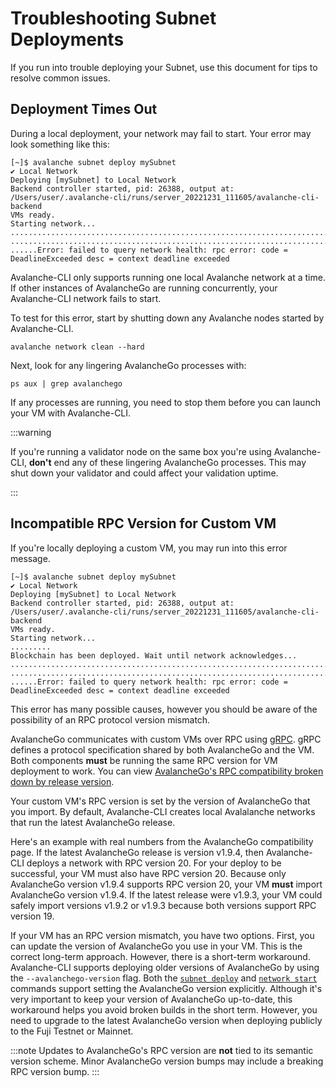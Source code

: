 # Troubleshooting Subnet Deployments

If you run into trouble deploying your Subnet, use this document for tips to resolve common issues.

## Deployment Times Out

During a local deployment, your network may fail to start. Your error may look something like this:

```text
[~]$ avalanche subnet deploy mySubnet
✔ Local Network
Deploying [mySubnet] to Local Network
Backend controller started, pid: 26388, output at: /Users/user/.avalanche-cli/runs/server_20221231_111605/avalanche-cli-backend
VMs ready.
Starting network...
..................................................................................
..................................................................................
......Error: failed to query network health: rpc error: code = DeadlineExceeded desc = context deadline exceeded
```

Avalanche-CLI only supports running one local Avalanche network at a time. If other instances of
AvalancheGo are running concurrently, your Avalanche-CLI network fails to start.

To test for this error, start by shutting down any Avalanche nodes started by Avalanche-CLI.

```shell
avalanche network clean --hard
```

Next, look for any lingering AvalancheGo processes with:

```shell
ps aux | grep avalanchego
```

If any processes are running, you need to stop them before you can launch your VM with Avalanche-CLI.

:::warning

If you're running a validator node on the same box you're using Avalanche-CLI, **don't** end any
of these lingering AvalancheGo processes. This may shut down your validator and could affect
your validation uptime.

:::

## Incompatible RPC Version for Custom VM

If you're locally deploying a custom VM, you may run into this error message.

```text
[~]$ avalanche subnet deploy mySubnet
✔ Local Network
Deploying [mySubnet] to Local Network
Backend controller started, pid: 26388, output at: /Users/user/.avalanche-cli/runs/server_20221231_111605/avalanche-cli-backend
VMs ready.
Starting network...
.........
Blockchain has been deployed. Wait until network acknowledges...
..................................................................................
..................................................................................
......Error: failed to query network health: rpc error: code = DeadlineExceeded desc = context deadline exceeded
```

This error has many possible causes, however you should be aware of the possibility of an RPC
protocol version mismatch.

AvalancheGo communicates with custom VMs over RPC using [gRPC](https://grpc.io/). gRPC defines a
protocol specification shared by both AvalancheGo and the VM. Both components **must** be running
the same RPC version for VM deployment to work. You can view [AvalancheGo's RPC compatibility broken
down by release
version](https://github.com/ava-labs/avalanchego/blob/master/version/compatibility.json).

Your custom VM's RPC version is set by the version of AvalancheGo that you import. By default,
Avalanche-CLI creates local Avalalanche networks that run the latest AvalancheGo release.

Here's an example with real numbers from the AvalancheGo compatibility page. If the latest
AvalancheGo release is version v1.9.4, then Avalanche-CLI deploys a network with RPC version 20. For
your deploy to be successful, your VM must also have RPC version 20. Because only AvalancheGo
version v1.9.4 supports RPC version 20, your VM **must** import AvalancheGo version v1.9.4. If the
latest release were v1.9.3, your VM could safely import versions v1.9.2 or v1.9.3 because both
versions support RPC version 19.

If your VM has an RPC version mismatch, you have two options. First, you can update the version of
AvalancheGo you use in your VM. This is the correct long-term approach. However, there is a
short-term workaround. Avalanche-CLI supports deploying older versions of AvalancheGo by using the
`--avalanchego-version` flag. Both the [`subnet deploy`](reference-cli-commands#subnet-deploy) and
[`network start`](reference-cli-commands#network-start) commands support setting the AvalancheGo
version explicitly. Although it's very important to keep your version of AvalancheGo up-to-date,
this workaround helps you avoid broken builds in the short term. However, you need to upgrade
to the latest AvalancheGo version when deploying publicly to the Fuji Testnet or Mainnet.

:::note
Updates to AvalancheGo's RPC version are **not** tied to its semantic version scheme. Minor AvalancheGo
version bumps may include a breaking RPC version bump.
:::
